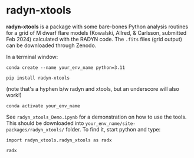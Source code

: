 # radyn-xtools

**radyn-xtools** is a package with some bare-bones Python analysis routines for a grid of M dwarf flare models (Kowalski, Allred, & Carlsson, submitted Feb 2024) calculated with the RADYN code.  The `.fits` files (grid output) can be downloaded through Zenodo.

In a terminal window:

`conda create --name your_env_name python=3.11`

`pip install radyn-xtools`

(note that's a hyphen b/w radyn and xtools, but an underscore will also work!)

`conda activate your_env_name`

See `radyn_xtools_Demo.ipynb` for a demonstration on how to use the tools.  This should be downloaded into `your_env_name/site-packages/radyn_xtools/` folder.  To find it, start python and type:

`import radyn_xtools.radyn_xtools as radx`

`radx`


